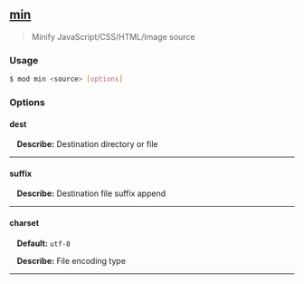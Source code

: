 ## <a href="#min" name="min">min</a>
> Minify JavaScript/CSS/HTML/Image source

### Usage

```sh
$ mod min <source> [options]
```

### Options

#### dest


<p> <b>&nbsp;&nbsp;&nbsp;&nbsp;Describe:</b> Destination directory or file</p>
<hr>

#### suffix


<p> <b>&nbsp;&nbsp;&nbsp;&nbsp;Describe:</b> Destination file suffix append</p>
<hr>

#### charset

<p> <b>&nbsp;&nbsp;&nbsp;&nbsp;Default:</b> <code>utf-8</code></p>
<p> <b>&nbsp;&nbsp;&nbsp;&nbsp;Describe:</b> File encoding type</p>
<hr>







